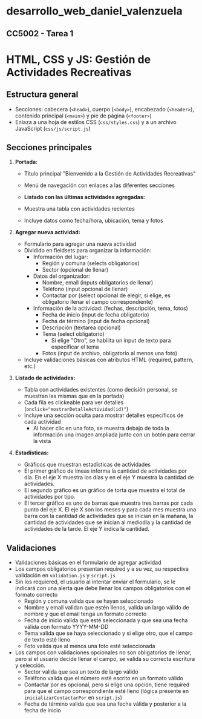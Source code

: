 # desarrollo_web_daniel_valenzuela

## CC5002 - Tarea 1

# HTML, CSS y JS: Gestión de Actividades Recreativas

## Estructura general

- Secciones: cabecera (`<head>`), cuerpo (`<body>`), encabezado (`<header>`), contenido principal (`<main>`) y pie de página (`<footer>`)
- Enlaza a una hoja de estilos CSS (`css/styles.css`) y a un archivo JavaScript (`css/js/script.js`)

## Secciones principales

1. **Portada:**
   - Título principal "Bienvenido a la Gestión de Actividades Recreativas"
   - Menú de navegación con enlaces a las diferentes secciones

   - **Listado con las últimas actividades agregadas:**
   - Muestra una tabla con actividades recientes
   - Incluye datos como fecha/hora, ubicación, tema y fotos

2. **Agregar nueva actividad:**
   - Formulario para agregar una nueva actividad
   - Dividido en fieldsets para organizar la información:
     - Información del lugar: 
       - Región y comuna (selects obligatorios)
       - Sector (opcional de llenar)
     - Datos del organizador:
       - Nombre, email (inputs obligatorios de llenar)
       - Teléfono (input opcional de llenar)
       - Contactar por (select opcional de elegir, si elige, es obligatorio llenar el campo 
         correspondiente)
     - Información de la actividad: (fechas, descripción, tema, fotos)
       - Fecha de inicio (input de fecha obligatorio)
       - Fecha de término (input de fecha opcional)
       - Descripción (textarea opcional)
       - Tema (select obligatorio)
         - Si elige "Otro", se habilita un input de texto para especificar el tema 
       - Fotos (input de archivo, obligatorio al menos una foto)
   - Incluye validaciones básicas con atributos HTML (required, pattern, etc.)

3. **Listado de actividades:**
   - Tabla con actividades existentes (como decisión personal, se muestran las mismas que en la portada)
   - Cada fila es clickeable para ver detalles (`onclick="mostrarDetalleActividad(id)"`)
   - Incluye una sección oculta para mostrar detalles específicos de cada actividad
     - Al hacer clic en una foto, se muestra debajo de toda la información una imagen ampliada junto con un 
     botón para cerrar la vista

4. **Estadísticas:**
   - Gráficos que muestran estadísticas de actividades 
   - El primer gráfico de líneas informa la cantidad de actividades por día. En el eje X muestra los días 
     y en el eje Y muestra la cantidad de actividades. 
   - El segundo gráfico es un gráfico de torta que muestra el total de actividades por tipo. 
   - El tercer gráfico es uno de barras que muestra tres barras por cada punto del eje X. 
     El eje X son los meses y para cada mes muestra una barra con la cantidad de actividades que se inician en la mañana, 
     la cantidad de actividades que se inician al mediodía y la cantidad de actividades de la tarde. El eje Y indica la cantidad.

## Validaciones
- Validaciones básicas en el formulario de agregar actividad
- Los campos obligatorios presentan required y a su vez, su respectiva validación en `validation.js` y `script.js`
- Sin los requiered, el usuario al intentar enviar el formulario, se le indicará con una alerta que debe llenar los campos obligatorios con el formato correcto
  - Región y comuna valida que se hayan seleccionado 
  - Nombre y email validan que estén llenos, valida un largo válido de nombre y que el email tenga un formato correcto
  - Fecha de inicio valida que esté seleccionada y que sea una fecha válida con formato YYYY-MM-DD
  - Tema valida que se haya seleccionado y si elige otro, que el campo de texto esté lleno
  - Foto valida que al menos una foto esté seleccionada
- Los campos con validaciones opcionales no son obligatorios de llenar, pero si el usuario decide llenar el campo, se valida su correcta 
  escritura y selección.
  - Sector valida que sea un texto de largo válido
  - Teléfono valida que el número esté escrito en un formato válido 
  - Contactar por es opcional, pero si elige una opción, tiene required para que el campo correspondiente esté lleno (lógica presente en `inicializarContactarPor` 
    en `script.js`)
  - Fecha de término valida que sea una fecha válida y posterior a la fecha de inicio